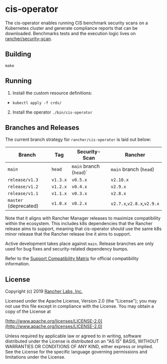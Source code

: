 # cis-operator

The cis-operator enables running CIS benchmark security scans on a Kubernetes cluster and generate compliance reports that can be downloaded.
Benchmarks tests and the execution logic lives on [rancher/security-scan].

## Building

`make`


## Running
1. Install the custom resource definitions:
- `kubectl apply -f crds/`
2. Install the operator
`./bin/cis-operator`


## Branches and Releases
The current branch strategy for `rancher/cis-operator` is laid out below:

| Branch                | Tag      |Security-Scan          | Rancher                   |
|-----------------------|----------|-----------------------|---------------------------|
| `main`                | `head`   |`main` branch (`head`)`| `main` branch (`head`)    |
| `release/v1.3`        | `v1.3.x` |`v0.5.x`               | `v2.10.x`                 |
| `release/v1.2`        | `v1.2.x` |`v0.4.x`               | `v2.9.x`                  |
| `release/v1.1`        | `v1.1.x` |`v0.3.x`               | `v2.8.x`                  |
| `master` (deprecated) | `v1.0.x` |`v0.2.x`               | `v2.7.x`,`v2.8.x`,`v2.9.x`|

Note that it aligns with Rancher Manager releases to maximize compatibility
within the ecosystem. This includes k8s dependencies that the Rancher release
aims to support, meaning that cis-operator should use the same k8s minor release
that the Rancher release line it aims to support.

Active development takes place against `main`. Release branches are only used for
bug fixes and security-related dependency bumps.

Refer to the [Support Compatibility Matrix](https://www.suse.com/suse-rancher/support-matrix/)
for official compatibility information.

## License
Copyright (c) 2019 [Rancher Labs, Inc.](http://rancher.com)

Licensed under the Apache License, Version 2.0 (the "License");
you may not use this file except in compliance with the License.
You may obtain a copy of the License at

[http://www.apache.org/licenses/LICENSE-2.0](http://www.apache.org/licenses/LICENSE-2.0)

Unless required by applicable law or agreed to in writing, software
distributed under the License is distributed on an "AS IS" BASIS,
WITHOUT WARRANTIES OR CONDITIONS OF ANY KIND, either express or implied.
See the License for the specific language governing permissions and
limitations under the License.

[rancher/security-scan]: https://github.com/rancher/security-scan
